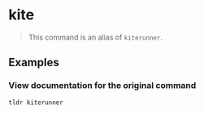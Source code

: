 # kite

> This command is an alias of `kiterunner`.

## Examples

### View documentation for the original command

```bash
tldr kiterunner
```
